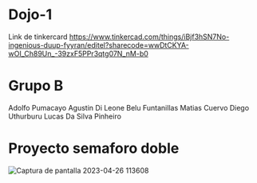 # Dojo-1
Link de tinkercard
https://www.tinkercad.com/things/iBjf3hSN7No-ingenious-duup-fyyran/editel?sharecode=wwDtCKYA-wOI_Ch89Un_-39zxF5PPr3qtg07N_nM-b0
# Grupo B 
Adolfo Pumacayo
Agustin Di Leone
Belu Funtanillas
Matias Cuervo
Diego Uthurburu
Lucas Da Silva Pinheiro
# Proyecto semaforo doble

![Captura de pantalla 2023-04-26 113608](https://user-images.githubusercontent.com/131889240/234610407-842b35eb-ffe0-4bdd-a9d3-3eeafb2e5704.png)
